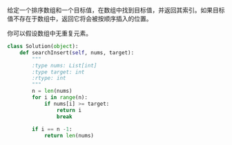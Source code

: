 给定一个排序数组和一个目标值，在数组中找到目标值，并返回其索引。如果目标值不存在于数组中，返回它将会被按顺序插入的位置。

你可以假设数组中无重复元素。
```python 
class Solution(object):
    def searchInsert(self, nums, target):
        """
        :type nums: List[int]
        :type target: int
        :rtype: int
        """
        n = len(nums)
        for i in range(n):
            if nums[i] >= target:
                return i
                break
        
        if i == n -1:
            return len(nums) 
```
